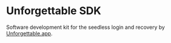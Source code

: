 # Unforgettable SDK

Software development kit for the seedless login and recovery by [Unforgettable.app](https://unforgettable.app).

